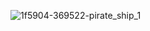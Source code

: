 
![1f5904-369522-pirate_ship_1](https://github.com/user-attachments/assets/71fdbc48-dc82-4e1c-9497-bce4ceef631e)
